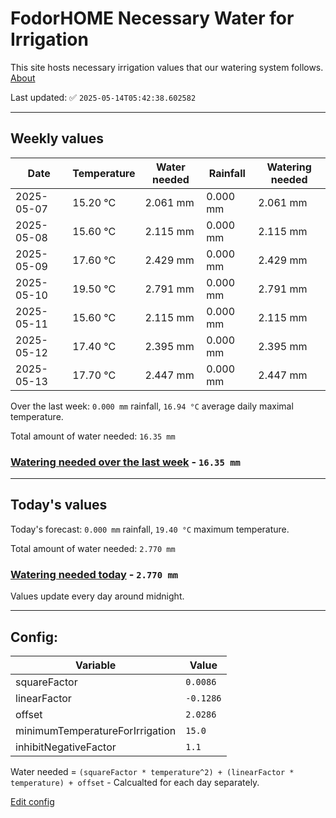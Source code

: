 # FodorHOME Necessary Water for Irrigation

This site hosts necessary irrigation values that our watering system follows. [About](https://github.com/redyau/irrigation)

Last updated: ✅ `2025-05-14T05:42:38.602582`

---

## Weekly values

| Date | Temperature | Water needed | Rainfall | Watering needed |
|-----|-----|-----|-----|-----|
| 2025-05-07 | 15.20 °C | 2.061 mm | 0.000 mm | 2.061 mm |
| 2025-05-08 | 15.60 °C | 2.115 mm | 0.000 mm | 2.115 mm |
| 2025-05-09 | 17.60 °C | 2.429 mm | 0.000 mm | 2.429 mm |
| 2025-05-10 | 19.50 °C | 2.791 mm | 0.000 mm | 2.791 mm |
| 2025-05-11 | 15.60 °C | 2.115 mm | 0.000 mm | 2.115 mm |
| 2025-05-12 | 17.40 °C | 2.395 mm | 0.000 mm | 2.395 mm |
| 2025-05-13 | 17.70 °C | 2.447 mm | 0.000 mm | 2.447 mm |


Over the last week: `0.000 mm` rainfall, `16.94 °C` average daily maximal temperature.

Total amount of water needed: `16.35 mm`

### [Watering needed over the last week](lastweek.txt) - `16.35 mm`

---

## Today's values

Today's forecast: `0.000 mm` rainfall, `19.40 °C` maximum temperature.

Total amount of water needed: `2.770 mm`

### [Watering needed today](today.txt) - `2.770 mm`

Values update every day around midnight.

---

## Config:

| Variable | Value |
|-----|-----|
| squareFactor | `0.0086` |
| linearFactor | `-0.1286` |
| offset | `2.0286` |
| minimumTemperatureForIrrigation | `15.0` |
| inhibitNegativeFactor | `1.1` |

Water needed = `(squareFactor * temperature^2) + (linearFactor * temperature) + offset` - Calcualted for each day separately.

[Edit config](https://github.com/RedyAu/irrigation/edit/main/config.json)
